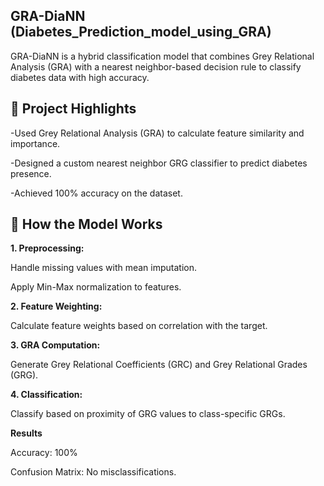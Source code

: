 ## GRA-DiaNN (Diabetes_Prediction_model_using_GRA)

GRA-DiaNN is a hybrid classification model that combines Grey Relational Analysis (GRA) with a nearest neighbor-based decision rule to classify diabetes data with high accuracy.


## 📌 Project Highlights

-Used Grey Relational Analysis (GRA) to calculate feature similarity and importance.

-Designed a custom nearest neighbor GRG classifier to predict diabetes presence.

-Achieved 100% accuracy on the dataset.


## 📌 How the Model Works

**1. Preprocessing:**

Handle missing values with mean imputation.

Apply Min-Max normalization to features.



**2. Feature Weighting:**

Calculate feature weights based on correlation with the target.



**3. GRA Computation:**

Generate Grey Relational Coefficients (GRC) and Grey Relational Grades (GRG).



**4. Classification:**

Classify based on proximity of GRG values to class-specific GRGs.


**Results**

Accuracy: 100%

Confusion Matrix: No misclassifications.

